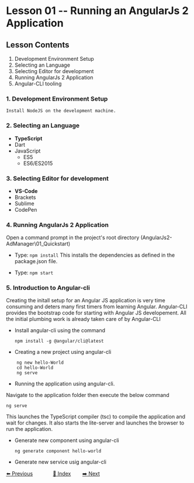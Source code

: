 # Lesson 01 -- Running an AngularJs 2 Application

## Lesson Contents

1. Development Environment Setup
1. Selecting an Language
1. Selecting Editor for development
1. Running AngularJs 2 Application
1. Angular-CLI tooling

### 1. Development Environment Setup

    Install NodeJS on the development machine.

### 2. Selecting an Language

- **TypeScript**
- Dart
- JavaScript
  - ES5
  - ES6/ES2015

### 3. Selecting Editor for development

- **VS-Code**
- Brackets
- Sublime
- CodePen

### 4. Running AngularJs 2 Application

Open a command prompt in the project's root directory  (AngularJs2-AdManager\01_Quickstart)

- Type: `npm install`
 This installs the dependencies as defined in the package.json file.

- Type: `npm start`

### 5. Introduction to Angular-cli

Creating the initall setup for an Angular JS application is very time consuming and deters many first timers from learning Angular. Angular-CLI provides the bootstrap code for starting with Angular JS developement. All the initial plumbing work is already taken care of by Angular-CLI


- Install angular-cli using the command

  `npm install -g @angular/cli@latest`

- Creating a new project using angular-cli

``` dos
    ng new hello-World
    cd hello-World
    ng serve
```

- Running the application using angular-cli.

Navigate to the application folder then execute the below command

  `ng serve`

This launches the TypeScript compiler (tsc) to compile the application and wait for changes.
It also starts the lite-server and launches the browser to run the application.

- Generate new component using angular-cli

  `ng generate component hello-world`

- Generate new service usig angular-cli


[:arrow_left: Previous](https://github.com/costaivo/AngularJs2-AdManager/tree/Dev)  &nbsp;&nbsp;&nbsp;&nbsp;&nbsp;&nbsp;&nbsp;&nbsp;&nbsp;&nbsp;&nbsp;&nbsp;
[:1234: Index](<https://github.com/costaivo/AdManagerUI-AngularJs2/tree/Dev>) &nbsp;&nbsp;&nbsp;&nbsp;&nbsp;&nbsp;
[:arrow_right: Next](https://github.com/costaivo/AngularJs2-AdManager/tree/Dev/02_AdManager/02_Lesson/Start) 